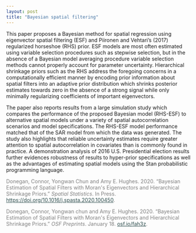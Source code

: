 ```yaml
---
layout: post
title: "Bayesian spatial filtering"
---
```


This paper proposes a Bayesian method for spatial regression using eigenvector spatial filtering (ESF) and Piironen and Vehtari’s (2017) regularized horseshoe (RHS) prior. ESF models are most often estimated using variable selection procedures such as stepwise selection, but in the absence of a Bayesian model averaging procedure variable selection methods cannot properly account for parameter uncertainty. Hierarchical shrinkage priors such as the RHS address the foregoing concerns in a computationally efficient manner by encoding prior information about spatial filters into an adaptive prior distribution which shrinks posterior estimates towards zero in the absence of a strong signal while only minimally regularizing coefficients of important eigenvectors.

The paper also reports results from a large simulation study which compares the performance of the proposed Bayesian model (RHS-ESF) to alternative spatial models under a variety of spatial autocorrelation scenarios and model specifications. The RHS-ESF model performance matched that of the SAR model from which the data was generated. The study also highlights that reliable uncertainty estimates require greater attention to spatial autocorrelation in covariates than is commonly found in practice. A demonstration analysis of 2016 U.S. Presidential election results further evidences robustness of results to hyper-prior specifications as well as the advantages of estimating spatial models using the Stan probabilistic programming language.

<p style="color:Gray">Donegan, Connor, Yongwan Chun and Amy E. Hughes. 2020. “Bayesian Estimation of Spatial Filters with Moran's Eigenvectors and Hierarchical Shrinkage Priors.” <em>Spatial Statistics</em>. In Press. <a style="color:DarkSlateGray" href="https://doi.org/10.1016/j.spasta.2020.100450">https://doi.org/10.1016/j.spasta.2020.100450</a>.</p>

<p style="color:Gray">Donegan, Connor, Yongwan chun and Amy E. Hughes. 2020. “Bayesian Estimation of Spatial Filters with Moran's Eigenvectors and Hierarchical Shrinkage Priors.” <em>OSF Preprints</em>. January 18. <a style="color:DarkSlateGray" href="https://osf.io/fah3z">osf.io/fah3z</a>.</p>

